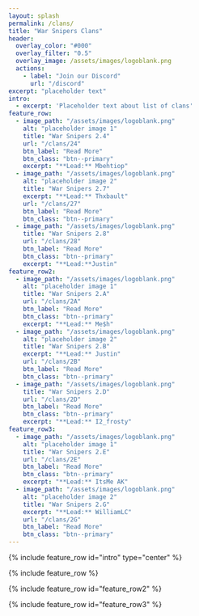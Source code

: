 ```yaml
---
layout: splash
permalink: /clans/
title: "War Snipers Clans"
header:
  overlay_color: "#000"
  overlay_filter: "0.5"
  overlay_image: /assets/images/logoblank.png
  actions:
    - label: "Join our Discord"
      url: "/discord"
excerpt: "placeholder text"
intro: 
  - excerpt: 'Placeholder text about list of clans'
feature_row:
  - image_path: "/assets/images/logoblank.png"
    alt: "placeholder image 1"
    title: "War Snipers 2.4"
	url: "/clans/24"
    btn_label: "Read More"
    btn_class: "btn--primary"
    excerpt: "**Lead:** Mbehtiop"
  - image_path: "/assets/images/logoblank.png"
    alt: "placeholder image 2"
    title: "War Snipers 2.7"
    excerpt: "**Lead:** Thxbault"
    url: "/clans/27"
    btn_label: "Read More"
    btn_class: "btn--primary"
  - image_path: "/assets/images/logoblank.png"
    title: "War Snipers 2.8"
	url: "/clans/28"
    btn_label: "Read More"
    btn_class: "btn--primary"
    excerpt: "**Lead:**Justin"
feature_row2:
  - image_path: "/assets/images/logoblank.png"
    alt: "placeholder image 1"
    title: "War Snipers 2.A"
	url: "/clans/2A"
    btn_label: "Read More"
    btn_class: "btn--primary"
    excerpt: "**Lead:** Me$h"
  - image_path: "/assets/images/logoblank.png"
    alt: "placeholder image 2"
    title: "War Snipers 2.B"
    excerpt: "**Lead:** Justin"
    url: "/clans/2B"
    btn_label: "Read More"
    btn_class: "btn--primary"
  - image_path: "/assets/images/logoblank.png"
    title: "War Snipers 2.D"
	url: "/clans/2D"
    btn_label: "Read More"
    btn_class: "btn--primary"
    excerpt: "**Lead:** I2_frosty"
feature_row3:
  - image_path: "/assets/images/logoblank.png"
    alt: "placeholder image 1"
    title: "War Snipers 2.E"
	url: "/clans/2E"
    btn_label: "Read More"
    btn_class: "btn--primary"
    excerpt: "**Lead:** ItsMe AK"
  - image_path: "/assets/images/logoblank.png"
    alt: "placeholder image 2"
    title: "War Snipers 2.G"
    excerpt: "**Lead:** WilliamLC"
    url: "/clans/2G"
    btn_label: "Read More"
    btn_class: "btn--primary"
---
```


{% include feature_row id="intro" type="center" %}

{% include feature_row %}

{% include feature_row id="feature_row2" %}

{% include feature_row id="feature_row3" %}